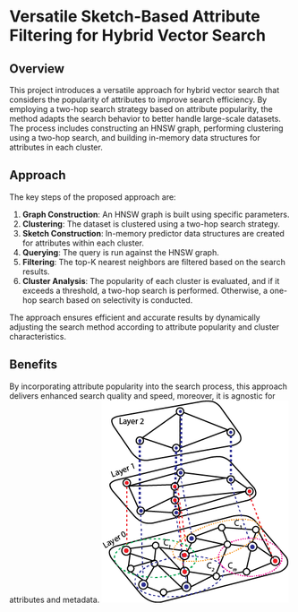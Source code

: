 # Versatile Sketch-Based Attribute Filtering for Hybrid Vector Search

## Overview

This project introduces a versatile approach for hybrid vector search that considers the popularity of attributes to improve search efficiency. By employing a two-hop search strategy based on attribute popularity, the method adapts the search behavior to better handle large-scale datasets. The process includes constructing an HNSW graph, performing clustering using a two-hop search, and building in-memory data structures for attributes in each cluster.

## Approach

The key steps of the proposed approach are:

1. **Graph Construction**: An HNSW graph is built using specific parameters.
2. **Clustering**: The dataset is clustered using a two-hop search strategy.
3. **Sketch Construction**: In-memory predictor data structures are created for attributes within each cluster.
4. **Querying**: The query is run against the HNSW graph.
5. **Filtering**: The top-K nearest neighbors are filtered based on the search results.
6. **Cluster Analysis**: The popularity of each cluster is evaluated, and if it exceeds a threshold, a two-hop search is performed. Otherwise, a one-hop search based on selectivity is conducted.

The approach ensures efficient and accurate results by dynamically adjusting the search method according to attribute popularity and cluster characteristics.

## Benefits

By incorporating attribute popularity into the search process, this approach delivers enhanced search quality and speed, moreover, it is agnostic for attributes and metadata. 
![ClusteredHNSW](https://raw.githubusercontent.com/AdeelAslamUnimore/Clustered_Hybrid_Search/main/ClusteringHNSW.png)

